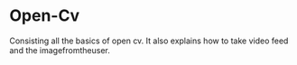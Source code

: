 # Open-Cv
Consisting all the basics of open cv. It also explains how to take video feed and the imagefromtheuser.

